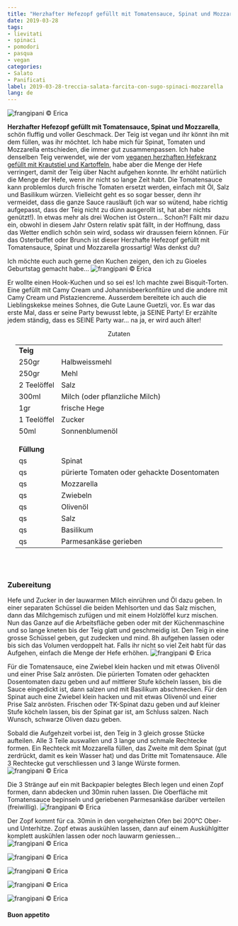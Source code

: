 ```yaml
---
title: "Herzhafter Hefezopf gefüllt mit Tomatensauce, Spinat und Mozzarella"
date: 2019-03-28
tags:
- lievitati
- spinaci
- pomodori
- pasqua
- vegan
categories:
- Salato
- Panificati
label: 2019-03-28-treccia-salata-farcita-con-sugo-spinaci-mozzarella
lang: de
---
```

![](../2019-03-28-treccia-salata-farcita-con-salsa-al-pomodoro-spinaci-mozzarella/header.jpeg "frangipani © Erica")

**Herzhafter Hefezopf gefüllt mit Tomatensauce, Spinat und Mozzarella**, schön fluffig und voller Geschmack. Der Teig ist vegan und ihr könnt ihn mit dem füllen, was ihr möchtet. Ich habe mich für Spinat, Tomaten und Mozzarella entschieden, die immer gut zusammenpassen. Ich habe denselben Teig verwendet, wie der vom <a href="https://frangipani.raiano.ch/2016-09-26-pan-brioche-farcito-de/" target="_blank">veganen herzhaften Hefekranz gefüllt mit Krautstiel und Kartoffeln</a>, habe aber die Menge der Hefe verringert, damit der Teig über Nacht aufgehen konnte. Ihr erhöht natürlich die Menge der Hefe, wenn ihr nicht so lange Zeit habt. Die Tomatensauce kann problemlos durch frische Tomaten ersetzt werden, einfach mit Öl, Salz und Basilikum würzen. Vielleicht geht es so sogar besser, denn ihr vermeidet, dass die ganze Sauce rausläuft (ich war so wütend, habe richtig aufgepasst, dass der Teig nicht zu dünn ausgerollt ist, hat aber nichts genützt!). In etwas mehr als drei Wochen ist Ostern... Schon?! Fällt mir dazu ein, obwohl in diesem Jahr Ostern relativ spät fällt, in der Hoffnung, dass das Wetter endlich schön sein wird, sodass wir draussen feiern können. Für das Osterbuffet oder Brunch ist dieser Herzhafte Hefezopf gefüllt mit Tomatensauce, Spinat und Mozzarella grossartig! Was denkst du?

Ich möchte euch auch gerne den Kuchen zeigen, den ich zu Gioeles Geburtstag gemacht habe...
![](../2019-03-28-treccia-salata-farcita-con-salsa-al-pomodoro-spinaci-mozzarella/tortagioele.jpeg "frangipani © Erica")

Er wollte einen Hook-Kuchen und so sei es! Ich machte zwei Bisquit-Torten. Eine gefüllt mit Camy Cream und Johannisbeerkonfitüre und die andere mit Camy Cream und Pistaziencreme. Ausserdem bereitete ich auch die Lieblingskekse meines Sohnes, die Gute Laune Guetzli, vor. Es war das erste Mal, dass er seine Party bewusst lebte, ja SEINE Party! Er erzählte jedem ständig, dass es SEINE Party war... na ja, er wird auch älter!

<div id="wrapper" style="text-align: center">
  <div id="yourdiv" style="display: inline-block;">
    <div class="ingredients" itemscope itemtype="http://schema.org/Recipe">
      <span itemprop="name" style="display:none;">Herzhafter Hefezopf gefüllt mit Tomatensauce, Spinat und Mozzarella</span>
      <span itemprop="recipeCategory" style="display:none;">Herzhaftes</span>
      <img itemprop="image" style="display:none;" class="ignore-gallery-item" src="../2019-03-28-treccia-salata-farcita-con-salsa-al-pomodoro-spinaci-mozzarella/header.jpeg"/>
      <span itemprop="author" style="display:none;">Erica Raiano</span>
      <span itemprop="description" style="display:none;">Herzhafter Hefezopf gefüllt mit Tomatensauce, Spinat und Mozzarella, schön fluffig und voller Geschmack. Der Teig ist vegan und ihr könnt ihn mit dem füllen, was ihr möchtet.</span>
      <div class="ingredients-title">Zutaten</div>
      <table>
        <tbody>
          <tr>
            <td colspan="2"><b>Teig</b></td>
          </tr>
          <tr itemprop="recipeIngredient">
            <td>250gr</td>
            <td>Halbweissmehl</td>
          </tr>
          <tr itemprop="recipeIngredient">
            <td>250gr</td>
            <td>Mehl</td>
          </tr>
          <tr itemprop="recipeIngredient">
            <td>2 Teelöffel</td>
            <td>Salz</td>
          </tr>
          <tr itemprop="recipeIngredient">
            <td>300ml</td>
            <td>Milch (oder pflanzliche Milch)</td>
          </tr>
          <tr itemprop="recipeIngredient">
            <td>1gr</td>
            <td>frische Hege</td>
          </tr>
          <tr itemprop="recipeIngredient">
            <td>1 Teelöffel</td>
            <td>Zucker</td>
          </tr>
          <tr itemprop="recipeIngredient">
            <td>50ml</td>
            <td>Sonnenblumenöl</td>
          </tr>
          <tr style="height: 15px;"></tr>
          <tr>          
            <td colspan="2"><b>Füllung</b></td>
          </tr>
          <tr itemprop="recipeIngredient">
            <td>qs</td>
            <td>Spinat</td>
          </tr>
          <tr itemprop="recipeIngredient">
            <td>qs</td>
            <td>pürierte Tomaten oder gehackte Dosentomaten</td>
          </tr>
          <tr itemprop="recipeIngredient">
            <td>qs</td>
            <td>Mozzarella</td>
          </tr>
          <tr itemprop="recipeIngredient">
            <td>qs</td>
            <td>Zwiebeln</td>
          </tr>
          <tr itemprop="recipeIngredient">
            <td>qs</td>
            <td>Olivenöl</td>
          </tr>
          <tr itemprop="recipeIngredient">
            <td>qs</td>
            <td>Salz</td>
          </tr>
          <tr itemprop="recipeIngredient">
            <td>qs</td>
            <td>Basilikum</td>
          </tr>
          <tr itemprop="recipeIngredient">
            <td>qs</td>
            <td>Parmesankäse gerieben</td>  
          </tr>
        </tbody>
      </table>
      <br></br>
    </div>
  </div>
</div>


<h3>
  <font color="grey">
    <i class="fa-solid fa-gears"></i>
  </font> Zubereitung
</h3>

Hefe und Zucker in der lauwarmen Milch einrühren und Öl dazu geben. In einer separaten Schüssel die beiden Mehlsorten und das Salz mischen, dann das Milchgemisch zufügen und mit einem Holzlöffel kurz mischen. Nun das Ganze auf die Arbeitsfläche geben oder mit der Küchenmaschine und so lange kneten bis der Teig glatt und geschmeidig ist. Den Teig in eine grosse Schüssel geben, gut zudecken und mind. 8h aufgehen lassen oder bis sich das Volumen verdoppelt hat. Falls ihr nicht so viel Zeit habt für das Aufgehen, einfach die Menge der Hefe erhöhen.
![](../2019-03-28-treccia-salata-farcita-con-salsa-al-pomodoro-spinaci-mozzarella/impasto.jpeg "frangipani © Erica")

Für die Tomatensauce, eine Zwiebel klein hacken und mit etwas Olivenöl und einer Prise Salz anrösten. Die pürierten Tomaten oder gehackten Dosentomaten dazu geben und auf mittlerer Stufe köcheln lassen, bis die Sauce eingedickt ist, dann salzen und mit Basilikum abschmecken. Für den Spinat auch eine Zwiebel klein hacken und mit etwas Olivenöl und einer Prise Salz anrösten. Frischen oder TK-Spinat dazu geben und auf kleiner Stufe köcheln lassen, bis der Spinat gar ist, am Schluss salzen. Nach Wunsch, schwarze Oliven dazu geben.

Sobald die Aufgehzeit vorbei ist, den Teig in 3 gleich grosse Stücke aufteilen. Alle 3 Teile auswallen und 3 lange und schmale Rechtecke formen. Ein Rechteck mit Mozzarella füllen, das Zweite mit dem Spinat (gut zerdrückt, damit es kein Wasser hat) und das Dritte mit Tomatensauce. Alle 3 Rechtecke gut verschliessen und 3 lange Würste formen.
![](../2019-03-28-treccia-salata-farcita-con-salsa-al-pomodoro-spinaci-mozzarella/treccia.jpeg "frangipani © Erica")

Die 3 Stränge auf ein mit Backpapier belegtes Blech legen und einen Zopf formen, dann abdecken und 30min ruhen lassen. Die Oberfläche mit Tomatensauce bepinseln und geriebenen Parmesankäse darüber verteilen (freiwillig).
![](../2019-03-28-treccia-salata-farcita-con-salsa-al-pomodoro-spinaci-mozzarella/teglia.jpeg "frangipani © Erica")

Der Zopf kommt für ca. 30min in den vorgeheizten Ofen bei 200°C Ober- und Unterhitze. Zopf etwas auskühlen lassen, dann auf einem Auskühlgitter komplett auskühlen lassen oder noch lauwarm geniessen...
![](../2019-03-28-treccia-salata-farcita-con-salsa-al-pomodoro-spinaci-mozzarella/risultato1.jpeg "frangipani © Erica")

![](../2019-03-28-treccia-salata-farcita-con-salsa-al-pomodoro-spinaci-mozzarella/risultato2.jpeg "frangipani © Erica")

![](../2019-03-28-treccia-salata-farcita-con-salsa-al-pomodoro-spinaci-mozzarella/risultato3.jpeg "frangipani © Erica")

![](../2019-03-28-treccia-salata-farcita-con-salsa-al-pomodoro-spinaci-mozzarella/risultato4.jpeg "frangipani © Erica")

![](../2019-03-28-treccia-salata-farcita-con-salsa-al-pomodoro-spinaci-mozzarella/risultato5.jpeg "frangipani © Erica")

<h4>Buon appetito
  <font color="red">
    <i class="fa-regular fa-face-smile"></i>
  </font>
</h4>
